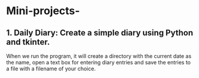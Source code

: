 # Mini-projects-

## 1. Daily Diary: Create a simple diary using Python and tkinter.
When we run the program, it will create a directory with the current date as the name, 
open a text box for entering diary entries and save the entries to a file with a filename of your choice.
